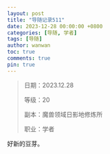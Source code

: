 ```yaml
---
layout: post
title: "导随记录511"
date: 2023-12-28 00:00:00 +0800
categories: [导随, 学者]
tags: [导随]
author: wanwan
toc: true
comments: true
pin: true
---
```

> 日期：2023.12.28
>
> 等级：20
>
> 副本：魔兽领域日影地修炼所
>
> 职业：学者

好新的豆芽。